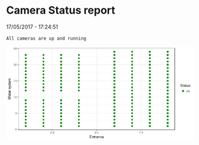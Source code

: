 Camera Status report
================
17/05/2017 - 17:24:51

    All cameras are up and running

![](camreport_files/figure-markdown_github/unnamed-chunk-2-1.png)
